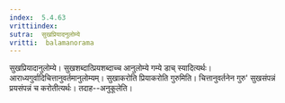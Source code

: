 ```yaml
---
index:  5.4.63
vrittiindex: 
sutra:  सुखप्रियादनुलोम्ये
vritti:  balamanorama 
---
```


सुखप्रियादानुलोम्ये। सुखशब्दात्प्रियशब्दाच्च आनुलोम्ये गम्ये डाच् स्यादित्यर्थः। आराध्यगुर्वादिचित्तानुवर्तमानुलोम्यम्। सुखाकरोति प्रियाकरोति गुरुमिति। चित्तानुवर्तनेन गुरु' सुखसंपन्नं प्रयसंपन्नं च करोतीत्यर्थः। तदाह--अनुकूलेति। 

